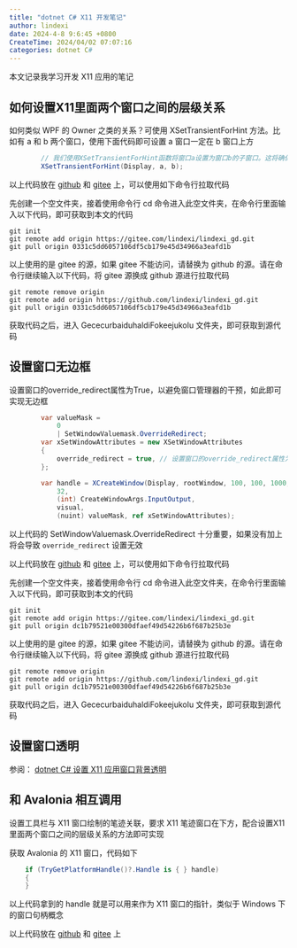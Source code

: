 ```yaml
---
title: "dotnet C# X11 开发笔记"
author: lindexi
date: 2024-4-8 9:6:45 +0800
CreateTime: 2024/04/02 07:07:16
categories: dotnet C#
---
```


本文记录我学习开发 X11 应用的笔记

<!--more-->


<!-- CreateTime:2024/04/02 07:07:16 -->

<!-- 发布 -->
<!-- 博客 -->

## 如何设置X11里面两个窗口之间的层级关系

如何类似 WPF 的 Owner 之类的关系？可使用 XSetTransientForHint 方法。比如有 a 和 b 两个窗口，使用下面代码即可设置 a 窗口一定在 b 窗口上方

```csharp
        // 我们使用XSetTransientForHint函数将窗口a设置为窗口b的子窗口。这将确保窗口a始终在窗口b的上方
        XSetTransientForHint(Display, a, b);
```

以上代码放在 [github](https://github.com/lindexi/lindexi_gd/tree/0331c5dd6057106df5cb179e45d34966a3eafd1b/GececurbaiduhaldiFokeejukolu) 和 [gitee](https://gitee.com/lindexi/lindexi_gd/tree/0331c5dd6057106df5cb179e45d34966a3eafd1b/GececurbaiduhaldiFokeejukolu) 上，可以使用如下命令行拉取代码

先创建一个空文件夹，接着使用命令行 cd 命令进入此空文件夹，在命令行里面输入以下代码，即可获取到本文的代码

```
git init
git remote add origin https://gitee.com/lindexi/lindexi_gd.git
git pull origin 0331c5dd6057106df5cb179e45d34966a3eafd1b
```

以上使用的是 gitee 的源，如果 gitee 不能访问，请替换为 github 的源。请在命令行继续输入以下代码，将 gitee 源换成 github 源进行拉取代码

```
git remote remove origin
git remote add origin https://github.com/lindexi/lindexi_gd.git
git pull origin 0331c5dd6057106df5cb179e45d34966a3eafd1b
```

获取代码之后，进入 GececurbaiduhaldiFokeejukolu 文件夹，即可获取到源代码

## 设置窗口无边框

设置窗口的override_redirect属性为True，以避免窗口管理器的干预，如此即可实现无边框

```csharp
        var valueMask =
            0
            | SetWindowValuemask.OverrideRedirect;
        var xSetWindowAttributes = new XSetWindowAttributes
        {
            override_redirect = true, // 设置窗口的override_redirect属性为True，以避免窗口管理器的干预
        };

        var handle = XCreateWindow(Display, rootWindow, 100, 100, 1000, 500, 5,
            32,
            (int) CreateWindowArgs.InputOutput,
            visual,
            (nuint) valueMask, ref xSetWindowAttributes);
```

以上代码的 SetWindowValuemask.OverrideRedirect 十分重要，如果没有加上将会导致 `override_redirect` 设置无效

以上代码放在 [github](https://github.com/lindexi/lindexi_gd/tree/dc1b79521e00300dfaef49d54226b6f687b25b3e/GececurbaiduhaldiFokeejukolu) 和 [gitee](https://gitee.com/lindexi/lindexi_gd/tree/dc1b79521e00300dfaef49d54226b6f687b25b3e/GececurbaiduhaldiFokeejukolu) 上，可以使用如下命令行拉取代码

先创建一个空文件夹，接着使用命令行 cd 命令进入此空文件夹，在命令行里面输入以下代码，即可获取到本文的代码

```
git init
git remote add origin https://gitee.com/lindexi/lindexi_gd.git
git pull origin dc1b79521e00300dfaef49d54226b6f687b25b3e
```

以上使用的是 gitee 的源，如果 gitee 不能访问，请替换为 github 的源。请在命令行继续输入以下代码，将 gitee 源换成 github 源进行拉取代码

```
git remote remove origin
git remote add origin https://github.com/lindexi/lindexi_gd.git
git pull origin dc1b79521e00300dfaef49d54226b6f687b25b3e
```

获取代码之后，进入 GececurbaiduhaldiFokeejukolu 文件夹，即可获取到源代码

## 设置窗口透明

参阅： [dotnet C# 设置 X11 应用窗口背景透明](https://blog.lindexi.com/post/dotnet-C-%E8%AE%BE%E7%BD%AE-X11-%E5%BA%94%E7%94%A8%E7%AA%97%E5%8F%A3%E8%83%8C%E6%99%AF%E9%80%8F%E6%98%8E.html )


## 和 Avalonia 相互调用

设置工具栏与 X11 窗口绘制的笔迹关联，要求 X11 笔迹窗口在下方，配合设置X11里面两个窗口之间的层级关系的方法即可实现

获取 Avalonia 的 X11 窗口，代码如下

```csharp
    if (TryGetPlatformHandle()?.Handle is { } handle)
    {
    }
```

以上代码拿到的 handle 就是可以用来作为 X11 窗口的指针，类似于 Windows 下的窗口句柄概念

以上代码放在 [github](https://github.com/lindexi/lindexi_gd/tree/e42ddbb8989ca0dd7e859dd6fd9cb0ddbb4d3fd1/GececurbaiduhaldiFokeejukolu) 和 [gitee](https://gitee.com/lindexi/lindexi_gd/tree/e42ddbb8989ca0dd7e859dd6fd9cb0ddbb4d3fd1/GececurbaiduhaldiFokeejukolu) 上
